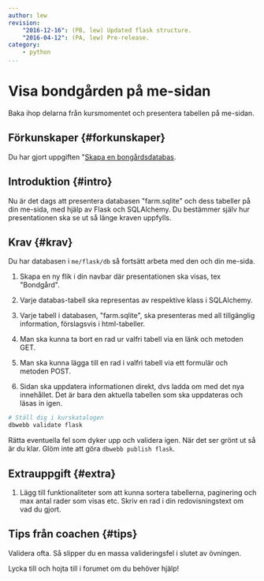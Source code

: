 ```yaml
---
author: lew
revision:
    "2016-12-16": (PB, lew) Updated flask structure.
    "2016-04-12": (PA, lew) Pre-release.
category:
    - python
...
```

Visa bondgården på me-sidan
===================================

Baka ihop delarna från kursmomentet och presentera tabellen på me-sidan.

<!--more-->


Förkunskaper {#forkunskaper}
-----------------------

Du har gjort uppgiften "[Skapa en bongårdsdatabas](uppgift/skapa-en-bondgards-databas).  



Introduktion {#intro}
-----------------------

Nu är det dags att presentera databasen "farm.sqlite" och dess tabeller på din me-sida, med hjälp av Flask och SQLAlchemy. Du bestämmer själv hur presentationen ska se ut så länge kraven uppfylls.



Krav {#krav}
-----------------------

Du har databasen i `me/flask/db` så fortsätt arbeta med den och din me-sida.

1. Skapa en ny flik i din navbar där presentationen ska visas, tex "Bondgård".

2. Varje databas-tabell ska representas av respektive klass i SQLAlchemy.  

3. Varje tabell i databasen, "farm.sqlite", ska presenteras med all tillgänglig information, förslagsvis i html-tabeller.  

4. Man ska kunna ta bort en rad ur valfri tabell via en länk och metoden GET.  

5. Man ska kunna lägga till en rad i valfri tabell via ett formulär och metoden POST.  

6. Sidan ska uppdatera informationen direkt, dvs ladda om med det nya innehållet. Det är bara den aktuella tabellen som ska uppdateras och läsas in igen.  


```bash
# Ställ dig i kurskatalogen
dbwebb validate flask
```

Rätta eventuella fel som dyker upp och validera igen. När det ser grönt ut så är du klar. Glöm inte att göra `dbwebb publish flask`.



Extrauppgift {#extra}
-----------------------

1. Lägg till funktionaliteter som att kunna sortera tabellerna, paginering och max antal rader som visas etc. Skriv en rad i din redovisningstext om vad du gjort.



Tips från coachen {#tips}
-----------------------

Validera ofta. Så slipper du en massa valideringsfel i slutet av övningen.

Lycka till och hojta till i forumet om du behöver hjälp!
